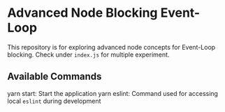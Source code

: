 # Advanced Node Blocking Event-Loop

This repository is for exploring advanced node concepts for Event-Loop blocking. Check under `index.js` for multiple experiment.

## Available Commands

yarn start: Start the application
yarn eslint: Command used for accessing local `eslint` during development
